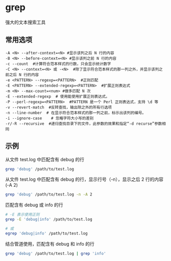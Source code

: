 # grep
强大的文本搜索工具

## 常用选项
```
-A <N> --after-context=<N> #显示该列之后 N 行的内容
-B <N> --before-context=<N> #显示该列之前 N 行的内容
-c --count  #计算符合范本样式的行数，只会显示统计数字
-C <N> --context=<N> 或 -<N>  #除了显示符合范本样式的那一列之外，并显示该列之前之后 N 行的内容
-e <PATTERN> --regexp=<PATTERN>  #正则匹配
-E <PATTERN> --extended-regexp=<PATTERN>  #扩展正则表达式
-m <N> --max-count=<num> #做多匹配 N 次
-E --extended-regexp  # 使用能使用扩展正则表达式。
-P --perl-regexp=<PATTERN>  #PATTERN 是一个 Perl 正则表达式，支持 \d 等
-v --revert-match  #反转查找，输出除之外的所有行选项
-n --line-number  # 在显示符合范本样式的那一列之前，标示出该列的编号。
-i --ignore-case    # 忽略字符大小写的差别
-r/-R --recursive  #递归查找目录下的文件，此参数的效果和指定“-d recurse”参数相同
```

## 示例

从文件 test.log 中匹配含有 debug 的行
```sh
grep 'debug' /path/to/test.log
```

从文件 test.log 中匹配含有 debug 的行，显示行号（-n），显示之后 2 行的内容(-A 2)
```sh
grep 'debug' /path/to/test.log -n -A 2
```

匹配含有 debug 或 info 的行
```sh
# -E 表示使用正则
grep -E 'debug|info' /path/to/test.log

# 或
egrep 'debug|info' /path/to/test.log
```

结合管道使用，匹配含有 debug 和 info 的行
```sh
grep 'debug' /path/to/test.log | grep 'info'
```
